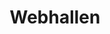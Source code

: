---
title: Webhallen
description: Shop games & electronics with Bitcoin.
homepage: https://www.webhallen.com/
twitter:
---